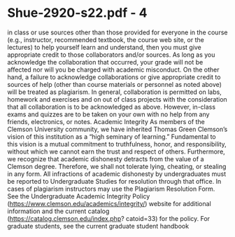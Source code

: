 # Shue-2920-s22.pdf - 4

in class or use sources other than those provided for everyone in the course (e.g., instructor,
recommended textbook, the course web site, or the lectures) to help yourself learn and understand, then
you must give appropriate credit to those collaborators and/or sources. As long as you acknowledge the
collaboration that occurred, your grade will not be affected nor will you be charged with academic
misconduct. On the other hand, a failure to acknowledge collaborations or give appropriate credit to
sources of help (other than course materials or personnel as noted above) will be treated as plagiarism.
In general, collaboration is permitted on labs, homework and exercises and on out of class projects with
the consideration that all collaboration is to be acknowledged as above. However, in-class exams and
quizzes are to be taken on your own with no help from any friends, electronics, or notes.
Academic Integrity
As members of the Clemson University community, we have inherited Thomas Green Clemson’s vision
of this institution as a “high seminary of learning.” Fundamental to this vision is a mutual commitment to
truthfulness, honor, and responsibility, without which we cannot earn the trust and respect of others.
Furthermore, we recognize that academic dishonesty detracts from the value of a Clemson degree.
Therefore, we shall not tolerate lying, cheating, or stealing in any form.
All infractions of academic dishonesty by undergraduates must be reported to Undergraduate Studies for
resolution through that office. In cases of plagiarism instructors may use the Plagiarism Resolution Form.
See the Undergraduate Academic Integrity Policy (https://www.clemson.edu/academics/integrity/)
website for additional information and the current catalog (https://catalog.clemson.edu/index.php?
catoid=33) for the policy.
For graduate students, see the current graduate student handbook